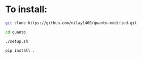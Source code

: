 # To install:

```bash
git clone https://github.com/nilay1400/quanto-modified.git

cd quanto

./setup.sh

pip install .
